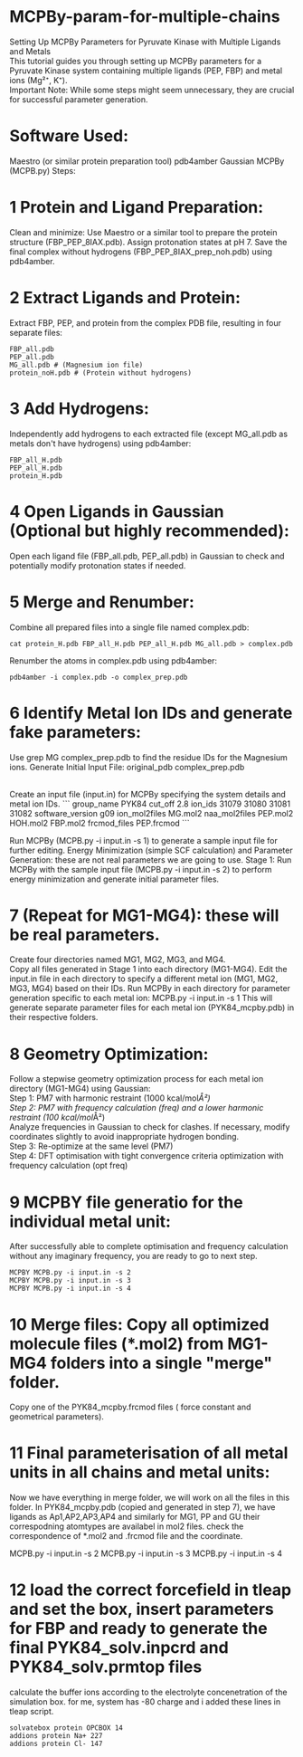 # MCPBy-param-for-multiple-chains
Setting Up MCPBy Parameters for Pyruvate Kinase with Multiple Ligands and Metals
<br> This tutorial guides you through setting up MCPBy parameters for a Pyruvate Kinase system containing multiple ligands (PEP, FBP) and metal ions (Mg²⁺, K⁺).
<br>
Important Note: While some steps might seem unnecessary, they are crucial for successful parameter generation.

# Software Used:
Maestro (or similar protein preparation tool)
pdb4amber
Gaussian
MCPBy (MCPB.py)
Steps:
# 1 Protein and Ligand Preparation:
Clean and minimize: Use Maestro or a similar tool to prepare the protein structure (FBP_PEP_8IAX.pdb). Assign protonation states at pH 7. Save the final complex without hydrogens (FBP_PEP_8IAX_prep_noh.pdb) using pdb4amber.

# 2 Extract Ligands and Protein:
Extract FBP, PEP, and protein from the complex PDB file, resulting in four separate files: <br>
```
FBP_all.pdb
PEP_all.pdb
MG_all.pdb # (Magnesium ion file)
protein_noH.pdb # (Protein without hydrogens)
```
# 3 Add Hydrogens:
Independently add hydrogens to each extracted file (except MG_all.pdb as metals don't have hydrogens) using pdb4amber: <br>
```
FBP_all_H.pdb
PEP_all_H.pdb
protein_H.pdb
```

# 4 Open Ligands in Gaussian (Optional but highly recommended):
Open each ligand file (FBP_all.pdb, PEP_all.pdb) in Gaussian to check and potentially modify protonation states if needed.


# 5 Merge and Renumber:

Combine all prepared files into a single file named complex.pdb:
```
cat protein_H.pdb FBP_all_H.pdb PEP_all_H.pdb MG_all.pdb > complex.pdb
```

Renumber the atoms in complex.pdb using pdb4amber:

```
pdb4amber -i complex.pdb -o complex_prep.pdb
```


# 6 Identify Metal Ion IDs and generate fake parameters:

Use grep MG complex_prep.pdb to find the residue IDs for the Magnesium ions.
Generate Initial Input File:
original_pdb complex_prep.pdb

<br>
Create an input file (input.in) for MCPBy specifying the system details and metal ion IDs.
```
group_name PYK84
cut_off 2.8
ion_ids 31079 31080 31081 31082
software_version g09
ion_mol2files MG.mol2
naa_mol2files PEP.mol2 HOH.mol2 FBP.mol2
frcmod_files PEP.frcmod 
```

Run MCPBy (MCPB.py -i input.in -s 1) to generate a sample input file for further editing.
Energy Minimization (simple SCF calculation) and Parameter Generation: these are not real parameters we are going to use.
Stage 1: Run MCPBy with the sample input file (MCPB.py -i input.in -s 2) to perform energy minimization and generate initial parameter files.

# 7  (Repeat for MG1-MG4): these will be real parameters. 
Create four directories named MG1, MG2, MG3, and MG4.
<br> Copy all files generated in Stage 1 into each directory (MG1-MG4).
Edit the input.in file in each directory to specify a different metal ion (MG1, MG2, MG3, MG4) based on their IDs.
Run MCPBy in each directory for parameter generation specific to each metal ion: MCPB.py -i input.in -s 1
This will generate separate parameter files for each metal ion (PYK84_mcpby.pdb) in their respective folders.

# 8 **Geometry Optimization:**

Follow a stepwise geometry optimization process for each metal ion directory (MG1-MG4) using Gaussian:
<br>
Step 1: PM7 with harmonic restraint (1000 kcal/mol*Å²)
<br>
Step 2: PM7 with frequency calculation (freq) and a lower harmonic restraint (100 kcal/mol*Å²)
<br>
Analyze frequencies in Gaussian to check for clashes.
If necessary, modify coordinates slightly to avoid inappropriate hydrogen bonding.
<br>
Step 3: Re-optimize at the same level (PM7)
<br>
Step 4: DFT optimisation with tight convergence criteria optimization with frequency calculation (opt freq)


# 9 MCPBY file generatio for the individual metal unit:
After successfully able to complete optimisation and frequency calculation without any imaginary frequency, you are ready to go to next step.
```
MCPBY MCPB.py -i input.in -s 2
MCPBY MCPB.py -i input.in -s 3
MCPBY MCPB.py -i input.in -s 4
```

# 10 Merge files: Copy all optimized molecule files (*.mol2) from MG1-MG4 folders into a single "merge" folder.
Copy one of the PYK84_mcpby.frcmod files ( force constant and geometrical parameters).

# 11 Final parameterisation of all metal units in all chains and metal units: 
Now we have everything in merge folder, we will work on all the files in this folder.
In PYK84_mcpby.pdb (copied and generated in step 7), we have ligands as Ap1,AP2,AP3,AP4 and similarly for MG1, PP and GU their correspodning atomtypes are availabel in mol2 files. check the correspondence of *.mol2 and .frcmod file and the coordinate.

MCPB.py -i input.in -s 2
MCPB.py -i input.in -s 3
MCPB.py -i input.in -s 4

# 12 load the correct forcefield in tleap and set the box, insert parameters for FBP and ready to generate the final PYK84_solv.inpcrd and PYK84_solv.prmtop files
calculate the buffer ions according to the electrolyte concenetration of the simulation box. for me, system has -80 charge and i added these lines in tleap script.
```
solvatebox protein OPCBOX 14
addions protein Na+ 227
addions protein Cl- 147
```
 
